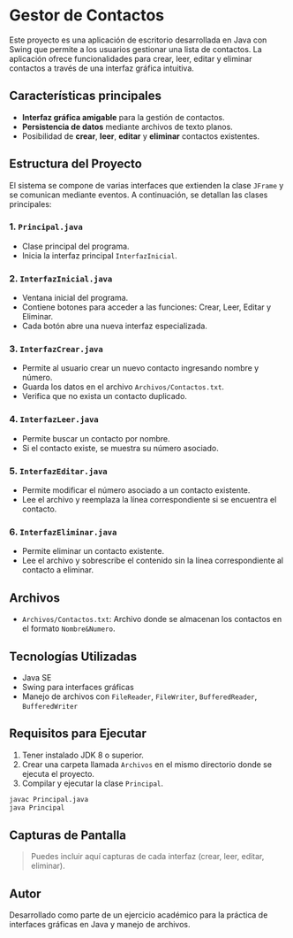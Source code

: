 # Gestor de Contactos

Este proyecto es una aplicación de escritorio desarrollada en Java con Swing que permite a los usuarios gestionar una lista de contactos. La aplicación ofrece funcionalidades para crear, leer, editar y eliminar contactos a través de una interfaz gráfica intuitiva.

## Características principales

- **Interfaz gráfica amigable** para la gestión de contactos.
- **Persistencia de datos** mediante archivos de texto planos.
- Posibilidad de **crear**, **leer**, **editar** y **eliminar** contactos existentes.

## Estructura del Proyecto

El sistema se compone de varias interfaces que extienden la clase `JFrame` y se comunican mediante eventos. A continuación, se detallan las clases principales:

### 1. `Principal.java`

- Clase principal del programa.
- Inicia la interfaz principal `InterfazInicial`.

### 2. `InterfazInicial.java`

- Ventana inicial del programa.
- Contiene botones para acceder a las funciones: Crear, Leer, Editar y Eliminar.
- Cada botón abre una nueva interfaz especializada.

### 3. `InterfazCrear.java`

- Permite al usuario crear un nuevo contacto ingresando nombre y número.
- Guarda los datos en el archivo `Archivos/Contactos.txt`.
- Verifica que no exista un contacto duplicado.

### 4. `InterfazLeer.java`

- Permite buscar un contacto por nombre.
- Si el contacto existe, se muestra su número asociado.

### 5. `InterfazEditar.java`

- Permite modificar el número asociado a un contacto existente.
- Lee el archivo y reemplaza la línea correspondiente si se encuentra el contacto.

### 6. `InterfazEliminar.java`

- Permite eliminar un contacto existente.
- Lee el archivo y sobrescribe el contenido sin la línea correspondiente al contacto a eliminar.

## Archivos

- `Archivos/Contactos.txt`: Archivo donde se almacenan los contactos en el formato `Nombre&Numero`.

## Tecnologías Utilizadas

- Java SE
- Swing para interfaces gráficas
- Manejo de archivos con `FileReader`, `FileWriter`, `BufferedReader`, `BufferedWriter`

## Requisitos para Ejecutar

1. Tener instalado JDK 8 o superior.
2. Crear una carpeta llamada `Archivos` en el mismo directorio donde se ejecuta el proyecto.
3. Compilar y ejecutar la clase `Principal`.

```bash
javac Principal.java
java Principal
```

## Capturas de Pantalla

> Puedes incluir aquí capturas de cada interfaz (crear, leer, editar, eliminar).

## Autor

Desarrollado como parte de un ejercicio académico para la práctica de interfaces gráficas en Java y manejo de archivos.
